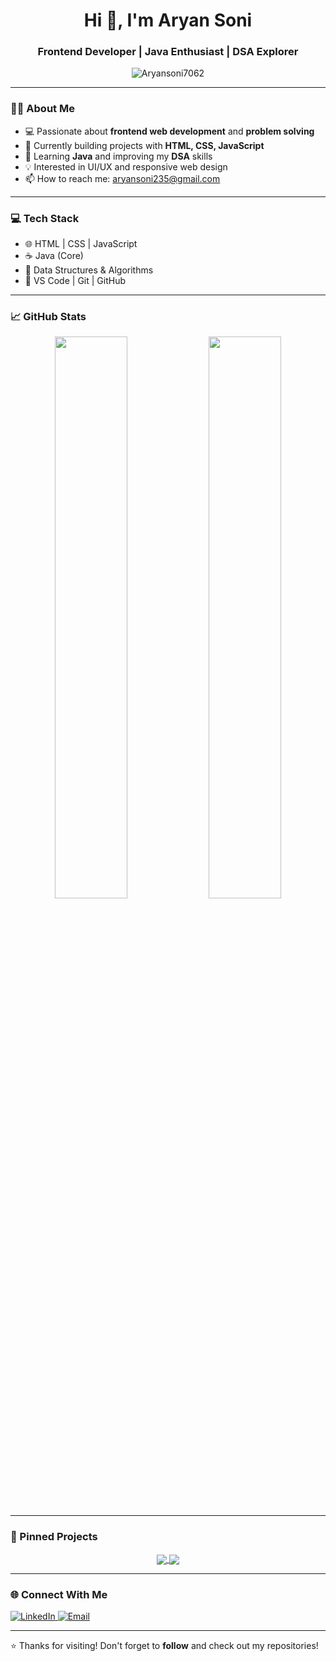 <h1 align="center">Hi 👋, I'm Aryan Soni</h1>
<h3 align="center">Frontend Developer | Java Enthusiast | DSA Explorer</h3>

<p align="center">
  <img src="https://komarev.com/ghpvc/?username=Aryansoni7062&label=Profile%20views&color=0e75b6&style=flat" alt="Aryansoni7062" />
</p>

---

### 👨‍💻 About Me

- 💻 Passionate about **frontend web development** and **problem solving**
- 🔭 Currently building projects with **HTML, CSS, JavaScript**
- 🌱 Learning **Java** and improving my **DSA** skills
- 💡 Interested in UI/UX and responsive web design
- 📫 How to reach me: [aryansoni235@gmail.com](mailto:aryansoni235@gmail.com)

---

### 💻 Tech Stack

- 🌐 HTML | CSS | JavaScript  
- ☕ Java (Core)  
- 🧠 Data Structures & Algorithms  
- 🧰 VS Code | Git | GitHub  

---

### 📈 GitHub Stats

<p align="center">
  <img width="48%" src="https://github-readme-stats.vercel.app/api?username=Aryansoni7062&show_icons=true&theme=tokyonight" />
  <img width="48%" src="https://github-readme-streak-stats.herokuapp.com/?user=Aryansoni7062&theme=tokyonight" />
</p>

---

### 📌 Pinned Projects

<p align="center">
  <a href="https://github.com/Aryansoni7062/netflix-clone-html-css">
    <img align="center" src="https://github-readme-stats.vercel.app/api/pin/?username=Aryansoni7062&repo=netflix-clone-html-css&theme=tokyonight" />
  </a>
  <a href="https://github.com/Aryansoni7062/spotify-clone-html-css">
    <img align="center" src="https://github-readme-stats.vercel.app/api/pin/?username=Aryansoni7062&repo=spotify-clone-html-css&theme=tokyonight" />
  </a>
</p>

---

### 🌐 Connect With Me

<p>
  <a href="https://www.linkedin.com/in/aryan-soni-a20811280" target="_blank">
    <img src="https://img.shields.io/badge/LinkedIn-blue?logo=linkedin&logoColor=white" alt="LinkedIn" />
  </a>
  <a href="mailto:aryansoni7062@gmail.com">
    <img src="https://img.shields.io/badge/Gmail-red?logo=gmail&logoColor=white" alt="Email" />
  </a>
</p>

---

⭐️ Thanks for visiting! Don't forget to **follow** and check out my repositories!
